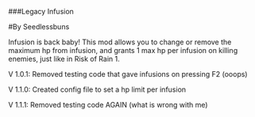 ###Legacy Infusion

#By Seedlessbuns

Infusion is back baby! This mod allows you to change or remove the maximum hp from infusion, and grants 1 max hp per infusion on killing enemies, just like in Risk of Rain 1.

V 1.0.1: Removed testing code that gave infusions on pressing F2 (ooops)

V 1.1.0: Created config file to set a hp limit per infusion

V 1.1.1: Removed testing code AGAIN (what is wrong with me)
